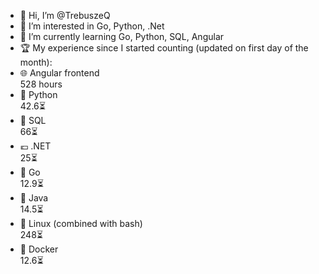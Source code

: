 - 👋 Hi, I’m @TrebuszeQ
- 👀 I’m interested in Go, Python, .Net
- 🌱 I’m currently learning Go, Python, SQL, Angular
- 🏆 My experience since I started counting (updated on first day of the month):
- 🌐 Angular frontend </br>
  528 hours
- 🐍 Python </br>
  42.6⏳
- 📓 SQL </br>
  66⏳
- 💶 .NET </br>
  25⏳
- 🐹 Go </br>
  12.9⏳ 
- 🌋 Java </br>
  14.5⏳
- 🐧 Linux (combined with bash) </br>
  248⏳
- 🐳 Docker </br>
  12.6⏳
<!---
TrebuszeQ/TrebuszeQ is a ✨ special ✨ repository because its `README.md` (this file) appears on your GitHub profile.
You can click the Preview link to take a look at your changes.
- 💞️ I’m looking to collaborate on ...
- 📫 How to reach me ...
--->
